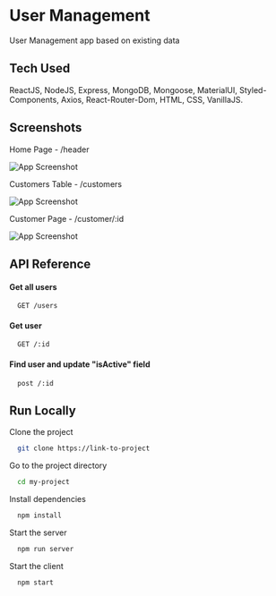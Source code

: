 
# User Management

User Management app based on existing data

## Tech Used

ReactJS, NodeJS, Express, MongoDB, Mongoose, MaterialUI, Styled-Components, Axios, React-Router-Dom, HTML, CSS, VanillaJS.
## Screenshots

Home Page - /header

![App Screenshot](https://i.postimg.cc/Dfd2BZQd/Header.png)


Customers Table - /customers

![App Screenshot](https://i.postimg.cc/d1WKc75z/customers.png)


Customer Page - /customer/:id

![App Screenshot](https://i.postimg.cc/RZ0s2PkV/customer.png)


## API Reference

#### Get all users

```http
  GET /users
```


#### Get user

```http
  GET /:id
```

#### Find user and update "isActive" field

```http
  post /:id
```


## Run Locally

Clone the project

```bash
  git clone https://link-to-project
```

Go to the project directory

```bash
  cd my-project
```

Install dependencies

```bash
  npm install
```

Start the server

```bash
  npm run server
```

Start the client

```bash
  npm start
```